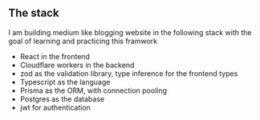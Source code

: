 ## The stack

I am building medium like blogging website in the following stack with the goal of learning and practicing this framwork

- React in the frontend
- Cloudflare workers in the backend
- zod as the validation library, type inference for the frontend types
- Typescript as the language
- Prisma as the ORM, with connection pooling
- Postgres as the database
- jwt for authentication
 
